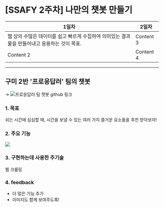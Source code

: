 # [SSAFY 2주차] 나만의 챗봇 만들기

|1일차     | 2일차|
|--------- | ---------|
|웹 상의 수많은 데이터를 쉽고 빠르게 수집하여 의미있는 결과물을 만들어내고 응용하는 것이 목표.| Content 3|
|Content 2 | Content 4|



---------------------------
## 구미 2반 '프로응답러' 팀의 챗봇 <br/>
-> ![프로응답러 팀 챗봇 github 링크](https://github.com/EunmiKang/ProReplyer-chatbot)
### 1. 목표
쉬는 시간에 심심할 때, 시간을 보낼 수 있는 여러 가지 즐거운 요소들을 추천 받아보자!
### 2. 주요 기능
<img src="https://user-images.githubusercontent.com/18115456/50434019-03914900-091f-11e9-90f3-f1eaee064af5.JPG"><br/>
### 3. 구현하는데 사용한 주기술
웹 크롤링
### 4. feedback
* 더 많은 기능 추가
* 이미지도 함께 보여주도록!
